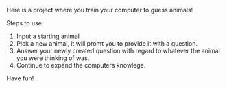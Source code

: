 Here is a project where you train your computer to guess animals!

Steps to use:
1. Input a starting animal
2. Pick a new animal, it will promt you to provide it with a question.
3. Answer your newly created question with regard to whatever the animal you were thinking of was.
4. Continue to expand the computers knowlege. 


Have fun!
